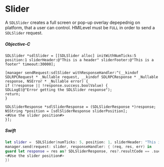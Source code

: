 # Slider
A `SDLSlider` creates a full screen or pop-up overlay depepednig on platform, that a user can control. HMILevel must be `FULL` in order to send a `SDLSlider` request.


##### Objective-C
```objc
SDLSlider *sdlSlider = [[SDLSlider alloc] initWithNumTicks:5 position:1 sliderHeader:@"This is a header" sliderFooter:@"This is a footer" timeout:30000];

[manager sendRequest:sdlSlider withResponseHandler:^(__kindof SDLRPCRequest * _Nullable request, __kindof SDLRPCResponse * _Nullable response, NSError * _Nullable error) {
if (!response || !response.success.boolValue) {
SDLLogE(@"Error getting the SDLSlider response");
return;
}

SDLSliderResponse *sdlSliderResponse = (SDLSliderResponse *)response;
NSString *position = [sdlSliderResponse sliderPosition];
<#Use the slider position#>
}];
```

##### Swift
```swift
let slider =  SDLSlider(numTicks: 5, position: 1, sliderHeader: "This is a header", sliderFooter: "This is a footer", timeout: 30000)
manager.send(request: slider, responseHandler: { (req, res, err) in
guard let response = res as? SDLSliderResponse, res?.resultCode == .success, err == nil, let position = response.sliderPosition else { return }
<#Use the slider position#>
})
```
